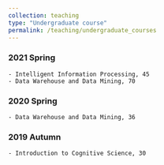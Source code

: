 ```yaml
---
collection: teaching
type: "Undergraduate course"
permalink: /teaching/undergraduate_courses
---
```


### 2021 Spring
    - Intelligent Information Processing, 45
    - Data Warehouse and Data Mining, 70  
### 2020 Spring  
    - Data Warehouse and Data Mining, 36
### 2019 Autumn
    - Introduction to Cognitive Science, 30  




 


